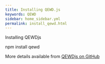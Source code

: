 ```yaml
---
title: Installing QEWD.js
keywords: QEWD
sidebar: home_sidebar.yml
permalink: install_qewd.html
---
```

Installing QEWDjs

npm install qewd

More details available from [QEWDjs on GitHub](https://github.com/robtweed/qewd)
